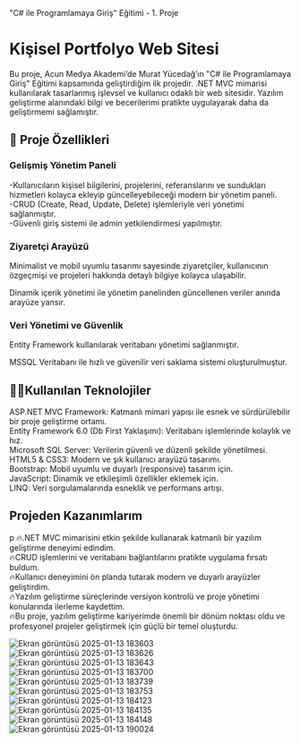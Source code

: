 "C# ile Programlamaya Giriş" Eğitimi - 1. Proje

# Kişisel Portfolyo Web Sitesi
Bu proje, Acun Medya Akademi’de Murat Yücedağ’ın "C# ile Programlamaya Giriş" Eğitimi kapsamında geliştirdiğim ilk projedir. .NET MVC mimarisi kullanılarak tasarlanmış işlevsel ve kullanıcı odaklı bir web sitesidir. Yazılım geliştirme alanındaki bilgi ve becerilerimi pratikte uygulayarak daha da geliştirmemi sağlamıştır.

## 🔧 Proje Özellikleri
### Gelişmiş Yönetim Paneli

-Kullanıcıların kişisel bilgilerini, projelerini, referanslarını ve sundukları hizmetleri kolayca ekleyip güncelleyebileceği modern bir yönetim paneli.
<br/>
-CRUD (Create, Read, Update, Delete) işlemleriyle veri yönetimi sağlanmıştır.
<br/>
-Güvenli giriş sistemi ile admin yetkilendirmesi yapılmıştır.
<br/>
### Ziyaretçi Arayüzü

Minimalist ve mobil uyumlu tasarımı sayesinde ziyaretçiler, kullanıcının özgeçmişi ve projeleri hakkında detaylı bilgiye kolayca ulaşabilir.

Dinamik içerik yönetimi ile yönetim panelinden güncellenen veriler anında arayüze yansır.


### Veri Yönetimi ve Güvenlik

Entity Framework kullanılarak veritabanı yönetimi sağlanmıştır.

MSSQL Veritabanı ile hızlı ve güvenilir veri saklama sistemi oluşturulmuştur.

    
## 🧑‍💻Kullanılan Teknolojiler

ASP.NET MVC Framework: Katmanlı mimari yapısı ile esnek ve sürdürülebilir bir proje geliştirme ortamı. 
<br/>
Entity Framework 6.0 (Db First Yaklaşımı): Veritabanı işlemlerinde kolaylık ve hız.
<br/>
Microsoft SQL Server: Verilerin güvenli ve düzenli şekilde yönetilmesi.
<br/>
HTML5 & CSS3: Modern ve şık kullanıcı arayüzü tasarımı.
<br/>
Bootstrap: Mobil uyumlu ve duyarlı (responsive) tasarım için.
<br/>
JavaScript: Dinamik ve etkileşimli özellikler eklemek için.
<br/>
LINQ: Veri sorgulamalarında esneklik ve performans artışı.
<br/>

## Projeden Kazanımlarım

p
    🔥.NET MVC mimarisini etkin şekilde kullanarak katmanlı bir yazılım geliştirme deneyimi edindim.
    <br/>
    🔥CRUD işlemlerini ve veritabanı bağlantılarını pratikte uygulama fırsatı buldum.
    <br/>
    🔥Kullanıcı deneyimini ön planda tutarak modern ve duyarlı arayüzler geliştirdim.
    <br/>
    🔥Yazılım geliştirme süreçlerinde versiyon kontrolü ve proje yönetimi konularında ilerleme kaydettim.
    <br/>
    🔥Bu proje, yazılım geliştirme kariyerimde önemli bir dönüm noktası oldu ve profesyonel projeler geliştirmek için güçlü bir temel oluşturdu.

![Ekran görüntüsü 2025-01-13 183603](https://github.com/user-attachments/assets/8a8b7ef4-e1f7-4729-903a-82dee5ddb358)
<br/>
![Ekran görüntüsü 2025-01-13 183626](https://github.com/user-attachments/assets/e7209368-fb4c-4b18-b0be-a9388f7ac8ac)
<br/>
![Ekran görüntüsü 2025-01-13 183643](https://github.com/user-attachments/assets/1999613f-affb-42fc-a691-c26eebb38dd3)
<br/>
![Ekran görüntüsü 2025-01-13 183700](https://github.com/user-attachments/assets/40d0ed4d-7e4b-489f-8d33-ef409dbdc7e5)
<br/>
![Ekran görüntüsü 2025-01-13 183739](https://github.com/user-attachments/assets/d10a654e-562b-4f68-9e25-5e202ec364d1)
<br/>
![Ekran görüntüsü 2025-01-13 183753](https://github.com/user-attachments/assets/3b0956f6-9543-4e37-846e-565621777315)
<br/>
![Ekran görüntüsü 2025-01-13 184123](https://github.com/user-attachments/assets/0cffd708-9281-4635-9e49-63d0f80e10aa)
<br/>
![Ekran görüntüsü 2025-01-13 184135](https://github.com/user-attachments/assets/90919630-561a-4256-a66d-b7dc5c8b6199)
<br/>
![Ekran görüntüsü 2025-01-13 184148](https://github.com/user-attachments/assets/94af9ad6-033e-4dd6-b11e-412342122da0)
<br/>
![Ekran görüntüsü 2025-01-13 190024](https://github.com/user-attachments/assets/c9bbf14b-d857-4587-8d26-481c221d6a77)























    
